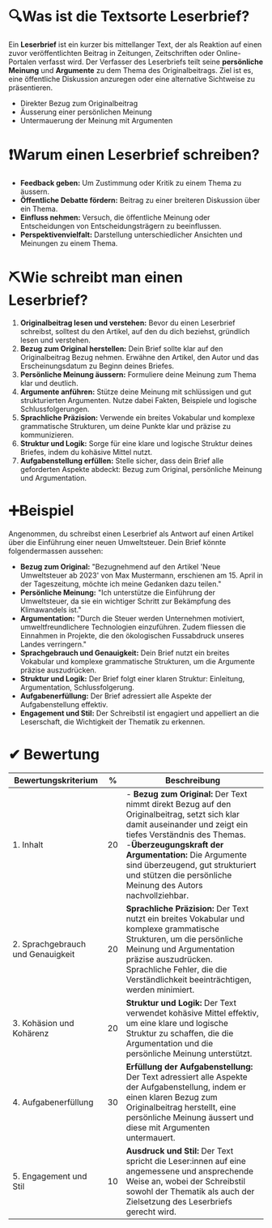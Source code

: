 # 🔍Was ist die Textsorte Leserbrief?

Ein **Leserbrief** ist ein kurzer bis mittellanger Text, der als Reaktion auf einen zuvor veröffentlichten Beitrag in Zeitungen, Zeitschriften oder Online-Portalen verfasst wird. Der Verfasser des Leserbriefs teilt seine **persönliche Meinung** und **Argumente** zu dem Thema des Originalbeitrags. Ziel ist es, eine öffentliche Diskussion anzuregen oder eine alternative Sichtweise zu präsentieren.

- Direkter Bezug zum Originalbeitrag
- Äusserung einer persönlichen Meinung
- Untermauerung der Meinung mit Argumenten

# ❗Warum einen Leserbrief schreiben?

- **Feedback geben:** Um Zustimmung oder Kritik zu einem Thema zu äussern.
- **Öffentliche Debatte fördern:** Beitrag zu einer breiteren Diskussion über ein Thema.
- **Einfluss nehmen:** Versuch, die öffentliche Meinung oder Entscheidungen von Entscheidungsträgern zu beeinflussen.
- **Perspektivenvielfalt:** Darstellung unterschiedlicher Ansichten und Meinungen zu einem Thema.

# ⛏Wie schreibt man einen Leserbrief?

1. **Originalbeitrag lesen und verstehen:** Bevor du einen Leserbrief schreibst, solltest du den Artikel, auf den du dich beziehst, gründlich lesen und verstehen.
2. **Bezug zum Original herstellen:** Dein Brief sollte klar auf den Originalbeitrag Bezug nehmen. Erwähne den Artikel, den Autor und das Erscheinungsdatum zu Beginn deines Briefes.
3. **Persönliche Meinung äussern:** Formuliere deine Meinung zum Thema klar und deutlich.
4. **Argumente anführen:** Stütze deine Meinung mit schlüssigen und gut strukturierten Argumenten. Nutze dabei Fakten, Beispiele und logische Schlussfolgerungen.
5. **Sprachliche Präzision:** Verwende ein breites Vokabular und komplexe grammatische Strukturen, um deine Punkte klar und präzise zu kommunizieren.
6. **Struktur und Logik:** Sorge für eine klare und logische Struktur deines Briefes, indem du kohäsive Mittel nutzt.
7. **Aufgabenstellung erfüllen:** Stelle sicher, dass dein Brief alle geforderten Aspekte abdeckt: Bezug zum Original, persönliche Meinung und Argumentation.

# ➕Beispiel

Angenommen, du schreibst einen Leserbrief als Antwort auf einen Artikel über die Einführung einer neuen Umweltsteuer. Dein Brief könnte folgendermassen aussehen:

- **Bezug zum Original:** "Bezugnehmend auf den Artikel 'Neue Umweltsteuer ab 2023' von Max Mustermann, erschienen am 15. April in der Tageszeitung, möchte ich meine Gedanken dazu teilen."
- **Persönliche Meinung:** "Ich unterstütze die Einführung der Umweltsteuer, da sie ein wichtiger Schritt zur Bekämpfung des Klimawandels ist."
- **Argumentation:** "Durch die Steuer werden Unternehmen motiviert, umweltfreundlichere Technologien einzuführen. Zudem fliessen die Einnahmen in Projekte, die den ökologischen Fussabdruck unseres Landes verringern."
- **Sprachgebrauch und Genauigkeit:** Dein Brief nutzt ein breites Vokabular und komplexe grammatische Strukturen, um die Argumente präzise auszudrücken.
- **Struktur und Logik:** Der Brief folgt einer klaren Struktur: Einleitung, Argumentation, Schlussfolgerung.
- **Aufgabenerfüllung:** Der Brief adressiert alle Aspekte der Aufgabenstellung effektiv.
- **Engagement und Stil:** Der Schreibstil ist engagiert und appelliert an die Leserschaft, die Wichtigkeit der Thematik zu erkennen.

# ✔ Bewertung

| Bewertungskriterium               | %   | Beschreibung                                                                                                                                                                                                                                                                                                                |
| --------------------------------- | --- | --------------------------------------------------------------------------------------------------------------------------------------------------------------------------------------------------------------------------------------------------------------------------------------------------------------------------- |
| 1. Inhalt                         | 20  | - **Bezug zum Original:** Der Text nimmt direkt Bezug auf den Originalbeitrag, setzt sich klar damit auseinander und zeigt ein tiefes Verständnis des Themas.<br>-**Überzeugungskraft der Argumentation:** Die Argumente sind überzeugend, gut strukturiert und stützen die persönliche Meinung des Autors nachvollziehbar. |
| 2. Sprachgebrauch und Genauigkeit | 20  | **Sprachliche Präzision:** Der Text nutzt ein breites Vokabular und komplexe grammatische Strukturen, um die persönliche Meinung und Argumentation präzise auszudrücken. Sprachliche Fehler, die die Verständlichkeit beeinträchtigen, werden minimiert.                                                                    |
| 3. Kohäsion und Kohärenz          | 20  | **Struktur und Logik:** Der Text verwendet kohäsive Mittel effektiv, um eine klare und logische Struktur zu schaffen, die die Argumentation und die persönliche Meinung unterstützt.                                                                                                                                        |
| 4. Aufgabenerfüllung              | 30  | **Erfüllung der Aufgabenstellung:** Der Text adressiert alle Aspekte der Aufgabenstellung, indem er einen klaren Bezug zum Originalbeitrag herstellt, eine persönliche Meinung äussert und diese mit Argumenten untermauert.                                                                                                |
| 5. Engagement und Stil            | 10  | **Ausdruck und Stil:** Der Text spricht die Leser:innen auf eine angemessene und ansprechende Weise an, wobei der Schreibstil sowohl der Thematik als auch der Zielsetzung des Leserbriefs gerecht wird.                                                                                                                    |